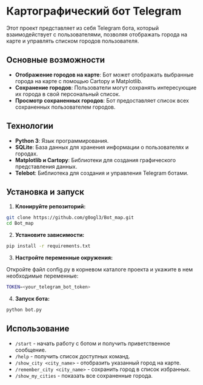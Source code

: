 # Картографический бот Telegram

Этот проект представляет из себя Telegram бота, который взаимодействует с пользователями, позволяя отображать города на карте и управлять списком городов пользователя.

## Основные возможности

- **Отображение городов на карте**: Бот может отображать выбранные города на карте с помощью Cartopy и Matplotlib.
- **Сохранение городов**: Пользователи могут сохранять интересующие их города в свой персональный список.
- **Просмотр сохраненных городов**: Бот предоставляет список всех сохраненных пользователем городов.

## Технологии

- **Python 3**: Язык программирования.
- **SQLite**: База данных для хранения информации о пользователях и городах.
- **Matplotlib и Cartopy**: Библиотеки для создания графического представления данных.
- **Telebot**: Библиотека для создания и управления Telegram ботами.

## Установка и запуск

1. **Клонируйте репозиторий:**
```bash
git clone https://github.com/g0ogl3/Bot_map.git
cd Bot_map
```
2. **Установите зависимости:**
```bash
pip install -r requirements.txt
```
3. **Настройте переменные окружения:**

Откройте файл config.py в корневом каталоге проекта и укажите в нем необходимые переменные:
```bash
TOKEN=<your_telegram_bot_token>
```
4. **Запуск бота:**
```bash
python bot.py
```

## Использование

- `/start` - начать работу с ботом и получить приветственное сообщение.
- `/help` - получить список доступных команд.
- `/show_city <city_name>` - отобразить указанный город на карте.
- `/remember_city <city_name>` - сохранить город в список избранных.
- `/show_my_cities` - показать все сохраненные города.

